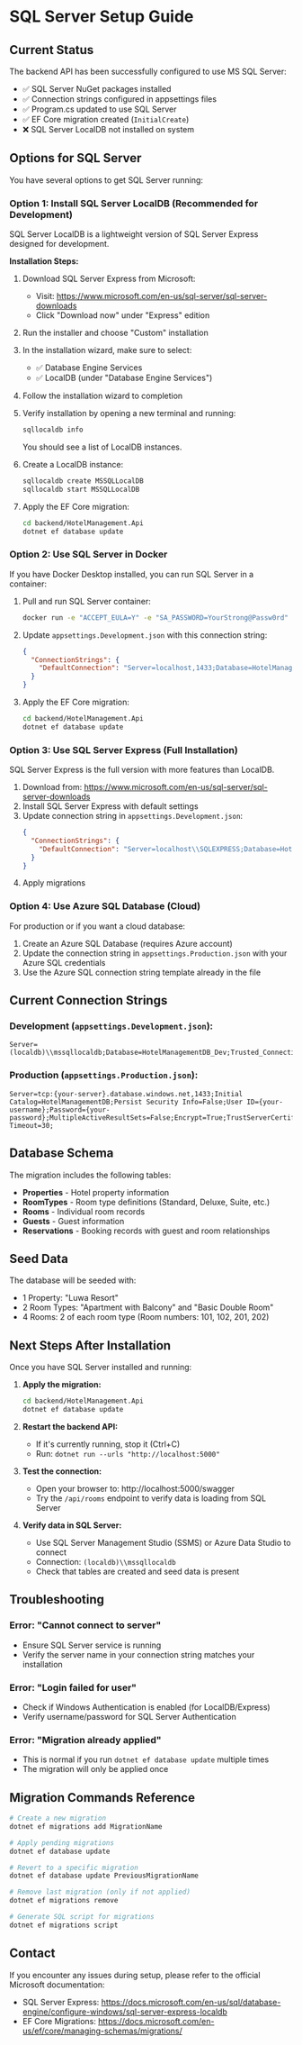 # SQL Server Setup Guide

## Current Status

The backend API has been successfully configured to use MS SQL Server:
- ✅ SQL Server NuGet packages installed
- ✅ Connection strings configured in appsettings files
- ✅ Program.cs updated to use SQL Server
- ✅ EF Core migration created (`InitialCreate`)
- ❌ SQL Server LocalDB not installed on system

## Options for SQL Server

You have several options to get SQL Server running:

### Option 1: Install SQL Server LocalDB (Recommended for Development)

SQL Server LocalDB is a lightweight version of SQL Server Express designed for development.

**Installation Steps:**

1. Download SQL Server Express from Microsoft:
   - Visit: https://www.microsoft.com/en-us/sql-server/sql-server-downloads
   - Click "Download now" under "Express" edition

2. Run the installer and choose "Custom" installation

3. In the installation wizard, make sure to select:
   - ✅ Database Engine Services
   - ✅ LocalDB (under "Database Engine Services")

4. Follow the installation wizard to completion

5. Verify installation by opening a new terminal and running:
   ```bash
   sqllocaldb info
   ```
   You should see a list of LocalDB instances.

6. Create a LocalDB instance:
   ```bash
   sqllocaldb create MSSQLLocalDB
   sqllocaldb start MSSQLLocalDB
   ```

7. Apply the EF Core migration:
   ```bash
   cd backend/HotelManagement.Api
   dotnet ef database update
   ```

### Option 2: Use SQL Server in Docker

If you have Docker Desktop installed, you can run SQL Server in a container:

1. Pull and run SQL Server container:
   ```bash
   docker run -e "ACCEPT_EULA=Y" -e "SA_PASSWORD=YourStrong@Passw0rd" -p 1433:1433 --name sqlserver -d mcr.microsoft.com/mssql/server:2022-latest
   ```

2. Update `appsettings.Development.json` with this connection string:
   ```json
   {
     "ConnectionStrings": {
       "DefaultConnection": "Server=localhost,1433;Database=HotelManagementDB_Dev;User ID=sa;Password=YourStrong@Passw0rd;TrustServerCertificate=true;"
     }
   }
   ```

3. Apply the EF Core migration:
   ```bash
   cd backend/HotelManagement.Api
   dotnet ef database update
   ```

### Option 3: Use SQL Server Express (Full Installation)

SQL Server Express is the full version with more features than LocalDB.

1. Download from: https://www.microsoft.com/en-us/sql-server/sql-server-downloads
2. Install SQL Server Express with default settings
3. Update connection string in `appsettings.Development.json`:
   ```json
   {
     "ConnectionStrings": {
       "DefaultConnection": "Server=localhost\\SQLEXPRESS;Database=HotelManagementDB_Dev;Trusted_Connection=true;TrustServerCertificate=true;"
     }
   }
   ```
4. Apply migrations

### Option 4: Use Azure SQL Database (Cloud)

For production or if you want a cloud database:

1. Create an Azure SQL Database (requires Azure account)
2. Update the connection string in `appsettings.Production.json` with your Azure SQL credentials
3. Use the Azure SQL connection string template already in the file

## Current Connection Strings

### Development (`appsettings.Development.json`):
```
Server=(localdb)\\mssqllocaldb;Database=HotelManagementDB_Dev;Trusted_Connection=true;TrustServerCertificate=true;
```

### Production (`appsettings.Production.json`):
```
Server=tcp:{your-server}.database.windows.net,1433;Initial Catalog=HotelManagementDB;Persist Security Info=False;User ID={your-username};Password={your-password};MultipleActiveResultSets=False;Encrypt=True;TrustServerCertificate=False;Connection Timeout=30;
```

## Database Schema

The migration includes the following tables:
- **Properties** - Hotel property information
- **RoomTypes** - Room type definitions (Standard, Deluxe, Suite, etc.)
- **Rooms** - Individual room records
- **Guests** - Guest information
- **Reservations** - Booking records with guest and room relationships

## Seed Data

The database will be seeded with:
- 1 Property: "Luwa Resort"
- 2 Room Types: "Apartment with Balcony" and "Basic Double Room"
- 4 Rooms: 2 of each room type (Room numbers: 101, 102, 201, 202)

## Next Steps After Installation

Once you have SQL Server installed and running:

1. **Apply the migration:**
   ```bash
   cd backend/HotelManagement.Api
   dotnet ef database update
   ```

2. **Restart the backend API:**
   - If it's currently running, stop it (Ctrl+C)
   - Run: `dotnet run --urls "http://localhost:5000"`

3. **Test the connection:**
   - Open your browser to: http://localhost:5000/swagger
   - Try the `/api/rooms` endpoint to verify data is loading from SQL Server

4. **Verify data in SQL Server:**
   - Use SQL Server Management Studio (SSMS) or Azure Data Studio to connect
   - Connection: `(localdb)\\mssqllocaldb`
   - Check that tables are created and seed data is present

## Troubleshooting

### Error: "Cannot connect to server"
- Ensure SQL Server service is running
- Verify the server name in your connection string matches your installation

### Error: "Login failed for user"
- Check if Windows Authentication is enabled (for LocalDB/Express)
- Verify username/password for SQL Server Authentication

### Error: "Migration already applied"
- This is normal if you run `dotnet ef database update` multiple times
- The migration will only be applied once

## Migration Commands Reference

```bash
# Create a new migration
dotnet ef migrations add MigrationName

# Apply pending migrations
dotnet ef database update

# Revert to a specific migration
dotnet ef database update PreviousMigrationName

# Remove last migration (only if not applied)
dotnet ef migrations remove

# Generate SQL script for migrations
dotnet ef migrations script
```

## Contact

If you encounter any issues during setup, please refer to the official Microsoft documentation:
- SQL Server Express: https://docs.microsoft.com/en-us/sql/database-engine/configure-windows/sql-server-express-localdb
- EF Core Migrations: https://docs.microsoft.com/en-us/ef/core/managing-schemas/migrations/
